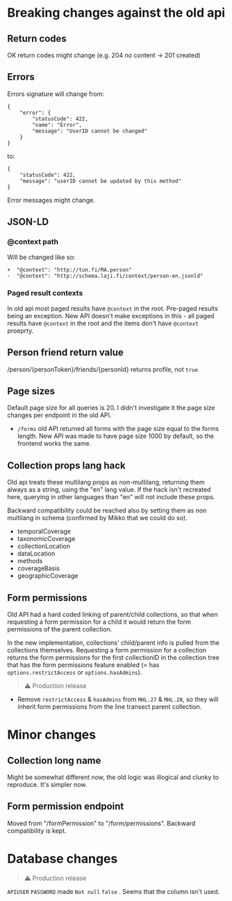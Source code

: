 # Breaking changes against the old api

## Return codes

OK return codes might change (e.g. 204 no content -> 201 created)

## Errors

Errors signature will change from:

```
{
	"error": {
		"statusCode": 422,
		"name": "Error",
		"message": "UserID cannot be changed"
	}
}
```

to: 

```
{
	"statusCode": 422,
	"message": "userID cannot be updated by this method"
}
```

Error messages might change.

## JSON-LD

###  @context path

Will be changed like so:

```
+  "@context": "http://tun.fi/MA.person"
-  "@context": "http://schema.laji.fi/context/person-en.jsonld"
```

### Paged result contexts

In old api most paged results have `@context` in the root. Pre-paged results being an exception. New API doesn't make exceptions in this - all paged results have `@context` in the root and the items don't have `@context` proeprty.

## Person friend return value

/person/{personToken}/friends/{personId} returns profile, not `true`

## Page sizes

Default page size for all queries is 20. I didn't investigate it the page size changes per endpoint in the old API.

* `/forms` old API returned all forms with the page size equal to the forms length. New API was made to have page size 1000 by default, so the frontend works the same.

## Collection props lang hack

Old api treats these multilang props as non-multilang, returning them always as a string, using the "en" lang value. If the hack isn't recreated here, querying in other languages than "en" will not include these props.

Backward compatibility could be reached also by setting them as non multilang in schema (confirmed by Mikko that we could do so).

* temporalCoverage
* taxonomicCoverage
* collectionLocation
* dataLocation
* methods
* coverageBasis
* geographicCoverage


## Form permissions

Old API had a hard coded linking of parent/child collections, so that when requesting a form permission for a child it would return the form permissions of the parent collection.

In the new implementation, collections' child/parent info is pulled from the collections themselves. Requesting a form permission for a collection returns the form permissions for the first collectionID in the collection tree that has the form permissions feature enabled (= has `options.restrictAccess` or `options.hasAdmins`).

> :warning: Production release

* Remove `restrictAccess` & `hasAdmins` from `MHL.27` & `MHL.28`, so they will inherit form permissions from the line transect parent collection.

# Minor changes

## Collection long name

Might be somewhat different now, the old logic was illogical and clunky to reproduce. It's simpler now.

## Form permission endpoint

Moved from "/formPermission" to "/form/permissions". Backward compatibility is kept.


# Database changes

> :warning: Production release

`APIUSER` `PASSWORD` made `Not null` `false` . Seems that the column isn't used.
